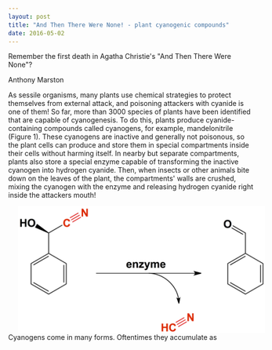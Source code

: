 ```yaml
---
layout: post
title: "And Then There Were None! - plant cyanogenic compounds"
date: 2016-05-02
---
```


Remember the first death in Agatha Christie's "And Then There Were None"?

Anthony Marston

As sessile organisms, many plants use chemical strategies to protect themselves from external attack, and poisoning attackers with cyanide is one of them! So far, more than 3000 species of plants have been identified that are capable of cyanogenesis. To do this, plants produce cyanide-containing compounds called cyanogens, for example, mandelonitrile (Figure 1). These cyanogens are inactive and generally not poisonous, so the plant cells can produce and store them in special compartments inside their cells without harming itself. In nearby but separate compartments, plants also store a special enzyme capable of transforming the inactive cyanogen into hydrogen cyanide. Then, when insects or other animals bite down on the leaves of the plant, the compartments' walls are crushed, mixing the cyanogen with the enzyme and releasing hydrogen cyanide right inside the attackers mouth!

<img src="fig1.jpg" alt="Cyanogen" style="width:800px;float: left" hspace="20">

Cyanogens come in many forms. Oftentimes they accumulate as 





